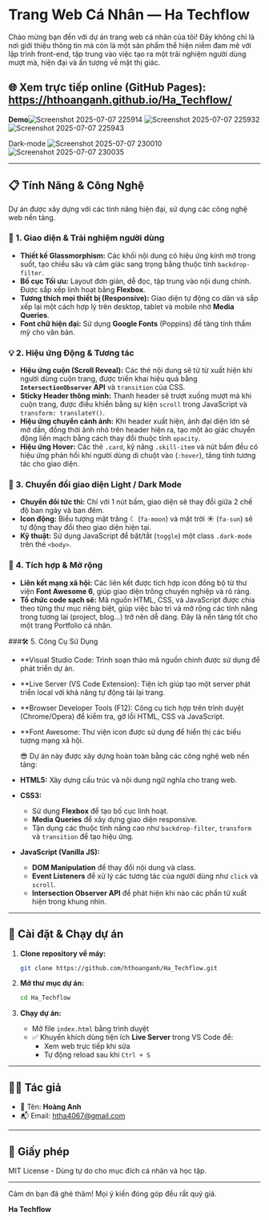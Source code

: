 # Trang Web Cá Nhân — Ha Techflow

Chào mừng bạn đến với dự án trang web cá nhân của tôi! Đây không chỉ là nơi giới thiệu thông tin mà còn là một sản phẩm thể hiện niềm đam mê với lập trình front-end, tập trung vào việc tạo ra một trải nghiệm người dùng mượt mà, hiện đại và ấn tượng về mặt thị giác.

## 🌐 Xem trực tiếp online (GitHub Pages): https://hthoanganh.github.io/Ha_Techflow/

**Demo**![Screenshot 2025-07-07 225914](https://github.com/user-attachments/assets/3daa4c71-d724-4c27-95e1-2919e7e361b0)
![Screenshot 2025-07-07 225932](https://github.com/user-attachments/assets/74f661bd-4237-4904-8e75-7b3d20fbba98)
![Screenshot 2025-07-07 225943](https://github.com/user-attachments/assets/a219d731-200c-433f-ac4f-1f4fd6635666)

Dark-mode
![Screenshot 2025-07-07 230010](https://github.com/user-attachments/assets/8feae25b-8914-4de2-bf8a-77965c9b261d)
![Screenshot 2025-07-07 230035](https://github.com/user-attachments/assets/9618820c-5d62-4292-8b10-63d0aba647d0)

---

## 📋 Tính Năng & Công Nghệ

Dự án được xây dựng với các tính năng hiện đại, sử dụng các công nghệ web nền tảng.

### 🎨 1. Giao diện & Trải nghiệm người dùng
* **Thiết kế Glassmorphism:** Các khối nội dung có hiệu ứng kính mờ trong suốt, tạo chiều sâu và cảm giác sang trọng bằng thuộc tính `backdrop-filter`.
* **Bố cục Tối ưu:** Layout đơn giản, dễ đọc, tập trung vào nội dung chính. Được sắp xếp linh hoạt bằng **Flexbox**.
* **Tương thích mọi thiết bị (Responsive):** Giao diện tự động co dãn và sắp xếp lại một cách hợp lý trên desktop, tablet và mobile nhờ **Media Queries**.
* **Font chữ hiện đại:** Sử dụng **Google Fonts** (Poppins) để tăng tính thẩm mỹ cho văn bản.

### 💡 2. Hiệu ứng Động & Tương tác
* **Hiệu ứng cuộn (Scroll Reveal):** Các thẻ nội dung sẽ từ từ xuất hiện khi người dùng cuộn trang, được triển khai hiệu quả bằng **`IntersectionObserver` API** và `transition` của CSS.
* **Sticky Header thông minh:** Thanh header sẽ trượt xuống mượt mà khi cuộn trang, được điều khiển bằng sự kiện `scroll` trong JavaScript và `transform: translateY()`.
* **Hiệu ứng chuyển cảnh ảnh:** Khi header xuất hiện, ảnh đại diện lớn sẽ mờ dần, đồng thời ảnh nhỏ trên header hiện ra, tạo một ảo giác chuyển động liền mạch bằng cách thay đổi thuộc tính `opacity`.
* **Hiệu ứng Hover:** Các thẻ `.card`, kỹ năng `.skill-item` và nút bấm đều có hiệu ứng phản hồi khi người dùng di chuột vào (`:hover`), tăng tính tương tác cho giao diện.

### 🌙 3. Chuyển đổi giao diện Light / Dark Mode
* **Chuyển đổi tức thì:** Chỉ với 1 nút bấm, giao diện sẽ thay đổi giữa 2 chế độ ban ngày và ban đêm.
* **Icon động:** Biểu tượng mặt trăng ☾ (`fa-moon`) và mặt trời ☀ (`fa-sun`) sẽ tự động thay đổi theo giao diện hiện tại.
* **Kỹ thuật:** Sử dụng JavaScript để bật/tắt (`toggle`) một class `.dark-mode` trên thẻ `<body>`.

### 🔗 4. Tích hợp & Mở rộng
* **Liên kết mạng xã hội:** Các liên kết được tích hợp icon đồng bộ từ thư viện **Font Awesome 6**, giúp giao diện trông chuyên nghiệp và rõ ràng.
* **Tổ chức code sạch sẽ:** Mã nguồn HTML, CSS, và JavaScript được chia theo từng thư mục riêng biệt, giúp việc bảo trì và mở rộng các tính năng trong tương lai (project, blog...) trở nên dễ dàng. Đây là nền tảng tốt cho một trang Portfolio cá nhân.

###🛠️ 5. Công Cụ Sử Dụng
* **Visual Studio Code: Trình soạn thảo mã nguồn chính được sử dụng để phát triển dự án.
* **Live Server (VS Code Extension): Tiện ích giúp tạo một server phát triển local với khả năng tự động tải lại trang.
* **Browser Developer Tools (F12): Công cụ tích hợp trên trình duyệt (Chrome/Opera) để kiểm tra, gỡ lỗi HTML, CSS và JavaScript.
* **Font Awesome: Thư viện icon được sử dụng để hiển thị các biểu tượng mạng xã hội.

  😎 Dự án này được xây dựng hoàn toàn bằng các công nghệ web nền tảng:
* **HTML5:** Xây dựng cấu trúc và nội dung ngữ nghĩa cho trang web.
* **CSS3:**
    * Sử dụng **Flexbox** để tạo bố cục linh hoạt.
    * **Media Queries** để xây dựng giao diện responsive.
    * Tận dụng các thuộc tính nâng cao như `backdrop-filter`, `transform` và `transition` để tạo hiệu ứng.
* **JavaScript (Vanilla JS):**
    * **DOM Manipulation** để thay đổi nội dung và class.
    * **Event Listeners** để xử lý các tương tác của người dùng như `click` và `scroll`.
    * **Intersection Observer API** để phát hiện khi nào các phần tử xuất hiện trong khung nhìn.
---
## 🚀 Cài đặt & Chạy dự án

1. **Clone repository về máy:**
    ```bash
    git clone https://github.com/hthoanganh/Ha_Techflow.git
    ```

2. **Mở thư mục dự án:**
    ```bash
    cd Ha_Techflow
    ```

3. **Chạy dự án:**
    - Mở file `index.html` bằng trình duyệt
    - ✅ Khuyến khích dùng tiện ích **Live Server** trong VS Code để:
        - Xem web trực tiếp khi sửa
        - Tự động reload sau khi `Ctrl + S`
---

## 🧑‍💻 Tác giả

- 💼 Tên: **Hoàng Anh**
- 📬 Email: htha4067@gmail.com

---

## 📜 Giấy phép

MIT License - Dùng tự do cho mục đích cá nhân và học tập.

---

Cảm ơn bạn đã ghé thăm! Mọi ý kiến đóng góp đều rất quý giá.

**Ha Techflow**
